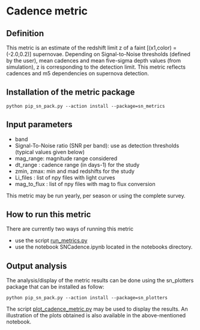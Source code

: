 # Cadence metric

## Definition
This metric is an estimate of the redshift limit z of a faint [(x1,color) = (-2.0,0.2)] supernovae. Depending on Signal-to-Noise thresholds (defined by the user), mean cadences and mean five-sigma depth values (from simulation), z is corresponding to the detection limit. This metric reflects cadences and m5 dependencies on supernova detection.

## Installation of the metric package

```
python pip_sn_pack.py --action install --package=sn_metrics
```

## Input parameters

 - band
 - Signal-To-Noise ratio (SNR per band): use as detection thresholds (typical values given below)
 - mag_range: magnitude range considered
 - dt_range : cadence range (in days-1) for the study
 - zmin, zmax: min and mad redshifts for the study
 - Li_files : list of npy files with light curves
 - mag_to_flux : list of npy files with mag to flux conversion

This metric may be run yearly, per season or using the complete survey.

## How to run this metric

There are currently two ways of running this metric
 - use the script [run_metrics.py](usage_run_metrics.md)
 - use the notebook SNCadence.ipynb located in the notebooks directory.

## Output analysis

The analysis/display of the metric results can be done using the sn_plotters package that can be installed as follow:

```
python pip_sn_pack.py --action install --package=sn_plotters
```

The script [plot_cadence_metric.py](../Plots/usage_plot_cadence_metric.md) may be used to display the results. An illustration of the plots obtained is also available in the above-mentioned notebook.